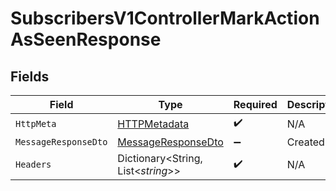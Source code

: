 # SubscribersV1ControllerMarkActionAsSeenResponse


## Fields

| Field                                                               | Type                                                                | Required                                                            | Description                                                         |
| ------------------------------------------------------------------- | ------------------------------------------------------------------- | ------------------------------------------------------------------- | ------------------------------------------------------------------- |
| `HttpMeta`                                                          | [HTTPMetadata](../../Models/Components/HTTPMetadata.md)             | :heavy_check_mark:                                                  | N/A                                                                 |
| `MessageResponseDto`                                                | [MessageResponseDto](../../Models/Components/MessageResponseDto.md) | :heavy_minus_sign:                                                  | Created                                                             |
| `Headers`                                                           | Dictionary<String, List<*string*>>                                  | :heavy_check_mark:                                                  | N/A                                                                 |